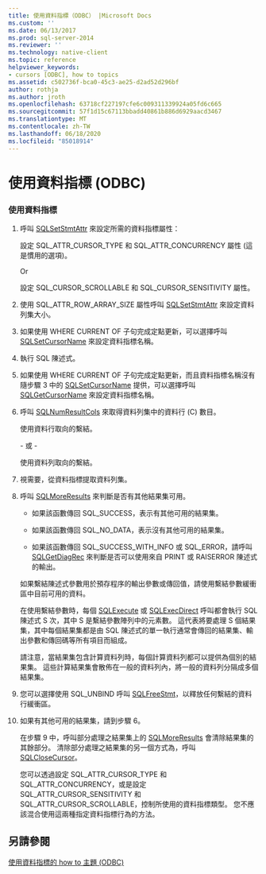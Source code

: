 ```yaml
---
title: 使用資料指標（ODBC） |Microsoft Docs
ms.custom: ''
ms.date: 06/13/2017
ms.prod: sql-server-2014
ms.reviewer: ''
ms.technology: native-client
ms.topic: reference
helpviewer_keywords:
- cursors [ODBC], how to topics
ms.assetid: c502736f-bca0-45c3-ae25-d2ad52d296bf
author: rothja
ms.author: jroth
ms.openlocfilehash: 63718cf227197cfe6c009311339924a05fd6c665
ms.sourcegitcommit: 57f1d15c67113bbadd40861b886d6929aacd3467
ms.translationtype: MT
ms.contentlocale: zh-TW
ms.lasthandoff: 06/18/2020
ms.locfileid: "85018914"
---
```

# <a name="use-cursors-odbc"></a>使用資料指標 (ODBC)
    
### <a name="to-use-cursors"></a>使用資料指標  
  
1.  呼叫 [SQLSetStmtAttr](../../native-client-odbc-api/sqlsetstmtattr.md) 來設定所需的資料指標屬性：  
  
     設定 SQL_ATTR_CURSOR_TYPE 和 SQL_ATTR_CONCURRENCY 屬性 (這是慣用的選項)。  
  
     Or  
  
     設定 SQL_CURSOR_SCROLLABLE 和 SQL_CURSOR_SENSITIVITY 屬性。  
  
2.  使用 SQL_ATTR_ROW_ARRAY_SIZE 屬性呼叫 [SQLSetStmtAttr](../../native-client-odbc-api/sqlsetstmtattr.md) 來設定資料列集大小。  
  
3.  如果使用 WHERE CURRENT OF 子句完成定點更新，可以選擇呼叫 [SQLSetCursorName](https://go.microsoft.com/fwlink/?LinkId=58406) 來設定資料指標名稱。  
  
4.  執行 SQL 陳述式。  
  
5.  如果使用 WHERE CURRENT OF 子句完成定點更新，而且資料指標名稱沒有隨步驟 3 中的 [SQLSetCursorName](https://go.microsoft.com/fwlink/?LinkId=58406) 提供，可以選擇呼叫 [SQLGetCursorName](../../native-client-odbc-api/sqlgetcursorname.md) 來設定資料指標名稱。  
  
6.  呼叫 [SQLNumResultCols](../../native-client-odbc-api/sqlnumresultcols.md) 來取得資料列集中的資料行 (C) 數目。  
  
     使用資料行取向的繫結。  
  
     \- 或 -  
  
     使用資料列取向的繫結。  
  
7.  視需要，從資料指標提取資料列集。  
  
8.  呼叫 [SQLMoreResults](../../native-client-odbc-api/sqlmoreresults.md) 來判斷是否有其他結果集可用。  
  
    -   如果該函數傳回 SQL_SUCCESS，表示有其他可用的結果集。  
  
    -   如果該函數傳回 SQL_NO_DATA，表示沒有其他可用的結果集。  
  
    -   如果該函數傳回 SQL_SUCCESS_WITH_INFO 或 SQL_ERROR，請呼叫 [SQLGetDiagRec](https://go.microsoft.com/fwlink/?LinkId=58402) 來判斷是否可以使用來自 PRINT 或 RAISERROR 陳述式的輸出。  
  
     如果繫結陳述式參數用於預存程序的輸出參數或傳回值，請使用繫結參數緩衝區中目前可用的資料。  
  
     在使用繫結參數時，每個 [SQLExecute](https://go.microsoft.com/fwlink/?LinkId=58400) 或 [SQLExecDirect](https://go.microsoft.com/fwlink/?LinkId=58399) 呼叫都會執行 SQL 陳述式 S 次，其中 S 是繫結參數陣列中的元素數。 這代表將要處理 S 個結果集，其中每個結果集都是由 SQL 陳述式的單一執行通常會傳回的結果集、輸出參數和傳回碼等所有項目而組成。  
  
     請注意，當結果集包含計算資料列時，每個計算資料列都可以提供為個別的結果集。 這些計算結果集會散佈在一般的資料列內，將一般的資料列分隔成多個結果集。  
  
9. 您可以選擇使用 SQL_UNBIND 呼叫 [SQLFreeStmt](../../native-client-odbc-api/sqlfreestmt.md)，以釋放任何繫結的資料行緩衝區。  
  
10. 如果有其他可用的結果集，請到步驟 6。  
  
     在步驟 9 中，呼叫部分處理之結果集上的 [SQLMoreResults](../../native-client-odbc-api/sqlmoreresults.md) 會清除結果集的其餘部分。 清除部分處理之結果集的另一個方式為，呼叫 [SQLCloseCursor](../../native-client-odbc-api/sqlclosecursor.md)。  
  
     您可以透過設定 SQL_ATTR_CURSOR_TYPE 和 SQL_ATTR_CONCURRENCY，或是設定 SQL_ATTR_CURSOR_SENSITIVITY 和 SQL_ATTR_CURSOR_SCROLLABLE，控制所使用的資料指標類型。 您不應該混合使用這兩種指定資料指標行為的方法。  
  
## <a name="see-also"></a>另請參閱  
 [使用資料指標的 how to 主題 &#40;ODBC&#41;](using-cursors-how-to-topics-odbc.md)  
  
  
